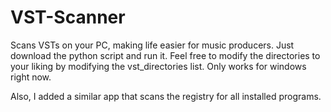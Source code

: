 # VST-Scanner
Scans VSTs on your PC, making life easier for music producers.
Just download the python script and run it.
Feel free to modify the directories to your liking by modifying the vst_directories list.
Only works for windows right now.

Also, I added a similar app that scans the registry for all installed programs.
